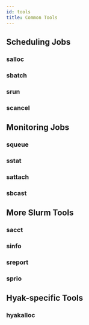 ```yaml
---
id: tools
title: Common Tools
---
```


## Scheduling Jobs

### salloc

### sbatch

### srun

### scancel


## Monitoring Jobs

### squeue

### sstat

### sattach

### sbcast


## More Slurm Tools

### sacct

### sinfo

### sreport

### sprio


## Hyak-specific Tools

### hyakalloc

